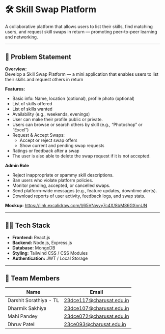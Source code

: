 # 🛠️ Skill Swap Platform

A collaborative platform that allows users to list their skills, find matching users, and request skill swaps in return — promoting peer-to-peer learning and networking.

---

## 🧩 Problem Statement

**Overview:**  
Develop a Skill Swap Platform — a mini application that enables users to list their skills and request others in return  

**Features:**  
- Basic info: Name, location (optional), profile photo (optional)  
- List of skills offered  
- List of skills wanted  
- Availability (e.g., weekends, evenings)  
- User can make their profile public or private.  
- Users can browse or search others by skill (e.g., “Photoshop” or “Excel”)  
- Request & Accept Swaps:  
  - Accept or reject swap offers  
  - Show current and pending swap requests  
- Ratings or feedback after a swap  
- The user is also able to delete the swap request if it is not accepted.  

**Admin Role**  
- Reject inappropriate or spammy skill descriptions.  
- Ban users who violate platform policies.  
- Monitor pending, accepted, or cancelled swaps.  
- Send platform-wide messages (e.g., feature updates, downtime alerts).  
- Download reports of user activity, feedback logs, and swap stats.  

**Mockup:** https://link.excalidraw.com/l/65VNwvy7c4X/8bM86GXnnUN

---

## 👨‍💻 Tech Stack

- **Frontend:** React.js  
- **Backend:** Node.js, Express.js  
- **Database:** MongoDB  
- **Styling:** Tailwind CSS / CSS Modules  
- **Authentication:** JWT / Local Storage

---

## 👥 Team Members

| Name                  | Email                         |
|-----------------------|-------------------------------|
| Darshit Sorathiya - TL | 23dce117@charusat.edu.in     |
| Dharmik Sakhiya        | 23dce107@charusat.edu.in     |
| Mahi Pandey            | 23dce072@charusat.edu.in     |
| Dhruv Patel            | 23ce093@charusat.edu.in      |